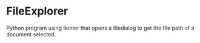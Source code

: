 # FileExplorer
Python program using tkinter that opens a filedialog to get the file path of a document selected.
